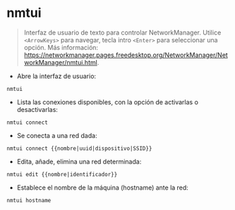 # nmtui

> Interfaz de usuario de texto para controlar NetworkManager.
> Utilice `<ArrowKeys>` para navegar, tecla intro `<Enter>` para seleccionar una opción.
> Más información: <https://networkmanager.pages.freedesktop.org/NetworkManager/NetworkManager/nmtui.html>.

- Abre la interfaz de usuario:

`nmtui`

- Lista las conexiones disponibles, con la opción de activarlas o desactivarlas:

`nmtui connect`

- Se conecta a una red dada:

`nmtui connect {{nombre|uuid|dispositivo|SSID}}`

- Edita, añade, elimina una red determinada:

`nmtui edit {{nombre|identificador}}`

- Establece el nombre de la máquina (hostname) ante la red:

`nmtui hostname`
